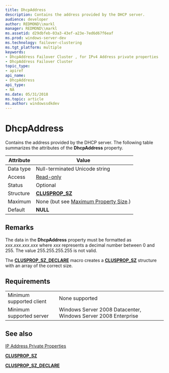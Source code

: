 ```yaml
---
title: DhcpAddress
description: Contains the address provided by the DHCP server.
audience: developer
author: REDMOND\\markl
manager: REDMOND\\markl
ms.assetid: d29dbfeb-03a3-43ef-a23e-7ed6d67f6eaf
ms.prod: windows-server-dev
ms.technology: failover-clustering
ms.tgt_platform: multiple
keywords:
- DhcpAddress Failover Cluster , for IPv4 Address private properties
- DhcpAddress Failover Cluster
topic_type:
- apiref
api_name:
- DhcpAddress
api_type:
- NA
ms.date: 05/31/2018
ms.topic: article
ms.author: windowssdkdev
---
```


# DhcpAddress

Contains the address provided by the DHCP server. The following table summarizes the attributes of the **DhcpAddress** property.



| Attribute | Value                                                            |
|-----------|------------------------------------------------------------------|
| Data type | Null-terminated Unicode string                                   |
| Access    | [Read-only](read-only-properties.md)                            |
| Status    | Optional                                                         |
| Structure | [**CLUSPROP\_SZ**](/windows/previous-versions/ClusAPI/?branch=master)                              |
| Maximum   | None (but see [Maximum Property Size](maximum-string-size.md).) |
| Default   | **NULL**                                                         |



 

## Remarks

The data in the **DhcpAddress** property must be formatted as *xxx*.*xxx*.*xxx*.*xxx* where *xxx* represents a decimal number between 0 and 255. The value 255.255.255.255 is not valid.

The [**CLUSPROP\_SZ\_DECLARE**](/windows/previous-versions/ClusAPI/nf-clusapi-clusprop_sz_declare?branch=master) macro creates a [**CLUSPROP\_SZ**](/windows/previous-versions/ClusAPI/?branch=master) structure with an array of the correct size.

## Requirements



|                                     |                                                                           |
|-------------------------------------|---------------------------------------------------------------------------|
| Minimum supported client<br/> | None supported<br/>                                                 |
| Minimum supported server<br/> | Windows Server 2008 Datacenter, Windows Server 2008 Enterprise<br/> |



## See also

<dl> <dt>

[IP Address Private Properties](ip-address-private-properties.md)
</dt> <dt>

[**CLUSPROP\_SZ**](/windows/previous-versions/ClusAPI/?branch=master)
</dt> <dt>

[**CLUSPROP\_SZ\_DECLARE**](/windows/previous-versions/ClusAPI/nf-clusapi-clusprop_sz_declare?branch=master)
</dt> </dl>

 

 





